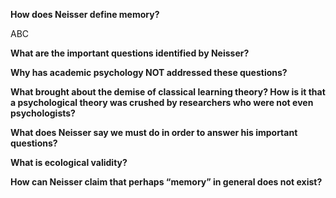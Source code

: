 **How does Neisser define memory?**

ABC

**What are the important questions identified by Neisser?**

**Why has academic psychology NOT addressed these questions?**

**What brought about the demise of classical learning theory?  How is it that a 
psychological theory was crushed by researchers who were not even psychologists?**

**What does Neisser say we must do in order to answer his important questions?**

**What is ecological validity?**

**How can Neisser claim that perhaps “memory” in general does not exist?**
